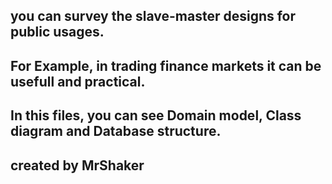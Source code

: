 ## you can survey the slave-master designs for public usages.
## For Example, in trading finance markets it can be usefull and practical.
## In this files, you can see Domain model, Class diagram and Database structure.

## created by MrShaker